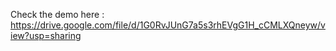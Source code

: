Check the demo here : https://drive.google.com/file/d/1G0RvJUnG7a5s3rhEVgG1H_cCMLXQneyw/view?usp=sharing
